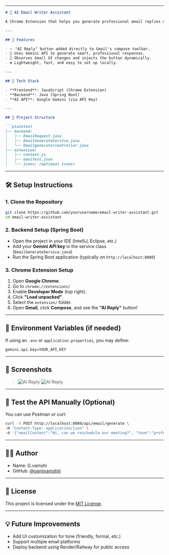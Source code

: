 

---

````markdown
# 📧 AI Email Writer Assistant

A Chrome Extension that helps you generate professional email replies using the Gemini Open API. Built with a Java Spring Boot backend and integrated seamlessly with Gmail.

---

## 🚀 Features

- ✨ "AI Reply" button added directly to Gmail's compose toolbar.
- 🧠 Uses Gemini API to generate smart, professional responses.
- 🔄 Observes Gmail UI changes and injects the button dynamically.
- ⚙️ Lightweight, fast, and easy to set up locally.

---

## 🧰 Tech Stack

- **Frontend**: JavaScript (Chrome Extension)
- **Backend**: Java (Spring Boot)
- **AI API**: Google Gemini (via API Key)

---

## 📂 Project Structure

```plaintext
├── backend/
│   ├── EmailRequest.java
│   ├── EmailGenerateService.java
│   └── Emailgeneratorcontroller.java
├── extension/
│   ├── content.js
│   ├── manifest.json
│   └── icons/ (optional icons)
````

---

## 🛠️ Setup Instructions

### 1. Clone the Repository

```bash
git clone https://github.com/yourusername/email-writer-assistant.git
cd email-writer-assistant
```

### 2. Backend Setup (Spring Boot)

* Open the project in your IDE (IntelliJ, Eclipse, etc.)
* Add your **Gemini API key** in the service class (`EmailGenerateService.java`)
* Run the Spring Boot application (typically on `http://localhost:8080`)

### 3. Chrome Extension Setup

1. Open **Google Chrome**.
2. Go to `chrome://extensions/`
3. Enable **Developer Mode** (top right).
4. Click **"Load unpacked"**.
5. Select the `extension/` folder.
6. Open **Gmail**, click **Compose**, and see the **"AI Reply"** button!

---

## 🔐 Environment Variables (if needed)

If using an `.env` or `application.properties`, you may define:

```properties
gemini.api.key=YOUR_API_KEY
```

---

## 📸 Screenshots

>![AI Reply](Screenshot%202025-05-15%20125031.png)
>![AI Reply](image.png)
---

## 🧪 Test the API Manually (Optional)

You can use Postman or curl:

```bash
curl -X POST http://localhost:8080/api/email/generate \
-H "Content-Type: application/json" \
-d '{"emailContent":"Hi, can we reschedule our meeting?", "tone":"professional"}'
```

---

## 🙋‍♂️ Author

* Name: G.vamshi
* GitHub: [@ganjivamshiii](https://github.com/ganjivamshiii)

---

## 🪪 License

This project is licensed under the [MIT License](LICENSE).

---

## 💡 Future Improvements

* Add UI customization for tone (friendly, formal, etc.)
* Support multiple email platforms
* Deploy backend using Render/Railway for public access

```

